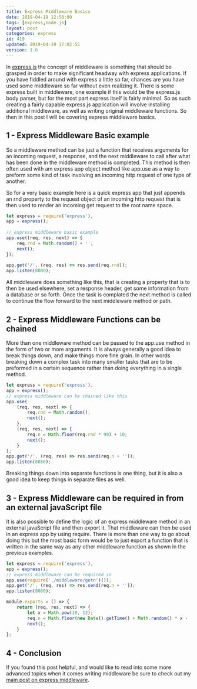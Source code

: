 ```yaml
---
title: Express Middleware Basics
date: 2019-04-19 12:58:00
tags: [express,node.js]
layout: post
categories: express
id: 419
updated: 2019-04-19 17:02:55
version: 1.6
---
```


In [express.js](https://expressjs.com/) the concept of middleware is something that should be grasped in order to make significant headway with express applications. If you have fiddled around with express a little so far, chances are you have used some middleware so far without even realizing it. There is some express built in middleware, one example if this would be the express.js body parser, but for the most part express itself is fairly minimal. So as such creating a fairly capable express.js application will involve installing additional middleware, as well as writing original middleware functions. So then in this post I will be covering express middleware basics.

<!-- more -->

## 1 - Express Middleware Basic example

So a middleware method can be just a function that receives arguments for an incoming request, a response, and the next middleware to call after what has been done in the middleware method is completed. This method is then often used with am express app object method like app.use as a way to preform some kind of task involving an incoming http request of one type of another.

So for a very basic example here is a quick express app that just appends an rnd property to the request object of an incoming http request that is then used to render an incoming get request to the root name space.

```js
let express = require('express'),
app = express();
 
// express middleware basic example
app.use((req, res, next) => {
    req.rnd = Math.random() + '';
    next();
});
 
app.get('/', (req, res) => res.send(req.rnd));
app.listen(8080);
```

All middleware does something like this, that is creating a property that is to then be used elsewhere, set a response header, get some information from a database or so forth. Once the task is complated the next method is called to continue the flow forward to the next middleware method or path.

## 2 - Express Middleware Functions can be chained

More than one middleware method can be passed to the app.use method in the form of two or more arguments. It is always generally a good idea to break things down, and make things more fine grain. In other words breaking down a complex task into many smaller tasks that are to be preformed in a certain sequence rather than doing everything in a single method.

```js
let express = require('express'),
app = express();
// express middleware can be chained like this
app.use(
    (req, res, next) => {
        req.rnd = Math.random();
        next();
    },
    (req, res, next) => {
        req.n = Math.floor(req.rnd * 90) + 10;
        next();
    }
);
app.get('/', (req, res) => res.send(req.n + ''));
app.listen(8080);
```

Breaking things down into separate functions is one thing, but it is also a good idea to keep things in separate files as well. 

## 3 -  Express Middleware can be required in from an external javaScript file

It is also possible to define the logic of an express middleware method in an external javaScript file and then export it. That middleware can then be used in an express app by using require. There is more than one way to go about doing this but the most basic form would be to just export a function that is written in the same way as any other middleware function as shown in the previous examples.

```js
let express = require('express'),
app = express();
// express middleware can be required in 
app.use(require('./middleware/getn')());
app.get('/', (req, res) => res.send(req.n + ''));
app.listen(8080);
```

```js
module.exports = () => {
    return (req, res, next) => {
        let x = Math.pow(10, 12);
        req.n = Math.floor(new Date().getTime() + Math.random() * x - (x / 2)) / x;
        next();
    }
};
```

## 4 - Conclusion

If you found this post helpful, and would like to read into some more advanced topics when it comes writing middleware be sure to check out my [main post on express middleware](/2018/06/25/express-middleware/).
